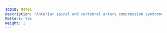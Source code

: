 ```yaml
---
ICD10: M4701
Description: "Anterior spinal and vertebral artery compression syndromes: Occipito-atlanto-axial region"
Matters: Yes
Weight: 1
---
```


